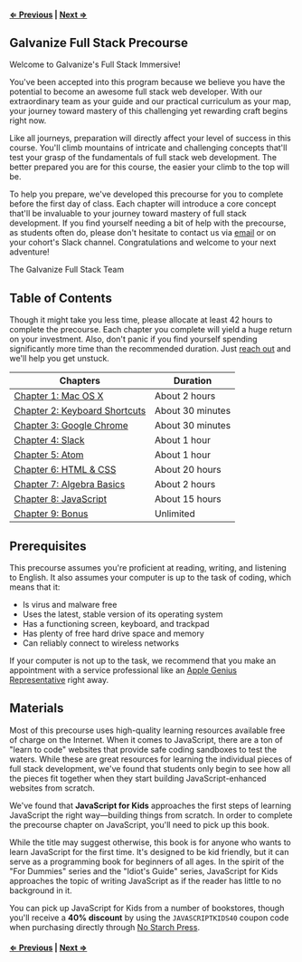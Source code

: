 #### [⇐ Previous](09_bonus.md) | [Next ⇒](01_macosx.md)

## Galvanize Full Stack Precourse

Welcome to Galvanize's Full Stack Immersive!

You've been accepted into this program because we believe you have the potential to become an awesome full stack web developer. With our extraordinary team as your guide and our practical curriculum as your map, your journey toward mastery of this challenging yet rewarding craft begins right now.

Like all journeys, preparation will directly affect your level of success in this course. You'll climb mountains of intricate and challenging concepts that'll test your grasp of the fundamentals of full stack web development. The better prepared you are for this course, the easier your climb to the top will be.

To help you prepare, we've developed this precourse for you to complete before the first day of class. Each chapter will introduce a core concept that'll be invaluable to your journey toward mastery of full stack development. If you find yourself needing a bit of help with the precourse, as students often do, please don't hesitate to contact us via [email][contact] or on your cohort's Slack channel. Congratulations and welcome to your next adventure!

The Galvanize Full Stack Team

## Table of Contents

Though it might take you less time, please allocate at least 42 hours to complete the precourse. Each chapter you complete will yield a huge return on your investment. Also, don't panic if you find yourself spending significantly more time than the recommended duration. Just [reach out][contact] and we'll help you get unstuck.

| Chapters                                         | Duration           |
|--------------------------------------------------|--------------------|
| [Chapter 1: Mac OS X](01_macosx.md)              | About 2 hours      |
| [Chapter 2: Keyboard Shortcuts](02_shortcuts.md) | About 30 minutes   |
| [Chapter 3: Google Chrome](03_chrome.md)         | About 30 minutes   |
| [Chapter 4: Slack](04_slack.md)                  | About 1 hour       |
| [Chapter 5: Atom](05_atom.md)                    | About 1 hour       |
| [Chapter 6: HTML & CSS](06_html_css.md)          | About 20 hours     |
| [Chapter 7: Algebra Basics](07_algebra.md)       | About 2 hours      |
| [Chapter 8: JavaScript](08_javascript.md)        | About 15 hours     |
| [Chapter 9: Bonus](09_bonus.md)                  | Unlimited          |

## Prerequisites

This precourse assumes you're proficient at reading, writing, and listening to English. It also assumes your computer is up to the task of coding, which means that it:

* Is virus and malware free
* Uses the latest, stable version of its operating system
* Has a functioning screen, keyboard, and trackpad
* Has plenty of free hard drive space and memory
* Can reliably connect to wireless networks

If your computer is not up to the task, we recommend that you make an appointment with a service professional like an [Apple Genius Representative][genius] right away.

## Materials

Most of this precourse uses high-quality learning resources available free of charge on the Internet. When it comes to JavaScript, there are a ton of "learn to code" websites that provide safe coding sandboxes to test the waters. While these are great resources for learning the individual pieces of full stack development, we've found that students only begin to see how all the pieces fit together when they start building JavaScript-enhanced websites from scratch.

We've found that **JavaScript for Kids** approaches the first steps of learning JavaScript the right way—building things from scratch. In order to complete the precourse chapter on JavaScript, you'll need to pick up this book.

While the title may suggest otherwise, this book is for anyone who wants to learn JavaScript for the first time. It's designed to be kid friendly, but it can serve as a programming book for beginners of all ages. In the spirit of the "For Dummies" series and the "Idiot's Guide" series, JavaScript for Kids approaches the topic of writing JavaScript as if the reader has little to no background in it.

You can pick up JavaScript for Kids from a number of bookstores, though you'll receive a **40% discount** by using the `JAVASCRIPTKIDS40` coupon code when purchasing directly through [No Starch Press][javascript-kids].

#### [⇐ Previous](09_bonus.md) | [Next ⇒](01_macosx.md)

[contact]: mailto:fs.all@galvanize.com
[genius]: https://www.apple.com/retail/geniusbar/
[javascript-kids]: https://www.nostarch.com/jsforkids
